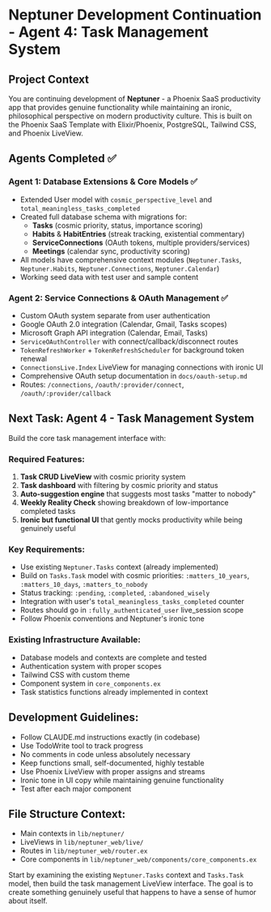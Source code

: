 # Neptuner Development Continuation - Agent 4: Task Management System

## Project Context
You are continuing development of **Neptuner** - a Phoenix SaaS productivity app that provides genuine functionality while maintaining an ironic, philosophical perspective on modern productivity culture. This is built on the Phoenix SaaS Template with Elixir/Phoenix, PostgreSQL, Tailwind CSS, and Phoenix LiveView.

## Agents Completed ✅

### Agent 1: Database Extensions & Core Models ✅
- Extended User model with `cosmic_perspective_level` and `total_meaningless_tasks_completed`
- Created full database schema with migrations for:
  - **Tasks** (cosmic priority, status, importance scoring)
  - **Habits** & **HabitEntries** (streak tracking, existential commentary)  
  - **ServiceConnections** (OAuth tokens, multiple providers/services)
  - **Meetings** (calendar sync, productivity scoring)
- All models have comprehensive context modules (`Neptuner.Tasks`, `Neptuner.Habits`, `Neptuner.Connections`, `Neptuner.Calendar`)
- Working seed data with test user and sample content

### Agent 2: Service Connections & OAuth Management ✅  
- Custom OAuth system separate from user authentication
- Google OAuth 2.0 integration (Calendar, Gmail, Tasks scopes)
- Microsoft Graph API integration (Calendar, Email, Tasks)
- `ServiceOAuthController` with connect/callback/disconnect routes
- `TokenRefreshWorker` + `TokenRefreshScheduler` for background token renewal
- `ConnectionsLive.Index` LiveView for managing connections with ironic UI
- Comprehensive OAuth setup documentation in `docs/oauth-setup.md`
- Routes: `/connections`, `/oauth/:provider/connect`, `/oauth/:provider/callback`

## Next Task: Agent 4 - Task Management System

Build the core task management interface with:

### Required Features:
1. **Task CRUD LiveView** with cosmic priority system
2. **Task dashboard** with filtering by cosmic priority and status  
3. **Auto-suggestion engine** that suggests most tasks "matter to nobody"
4. **Weekly Reality Check** showing breakdown of low-importance completed tasks
5. **Ironic but functional UI** that gently mocks productivity while being genuinely useful

### Key Requirements:
- Use existing `Neptuner.Tasks` context (already implemented)
- Build on `Tasks.Task` model with cosmic priorities: `:matters_10_years`, `:matters_10_days`, `:matters_to_nobody`
- Status tracking: `:pending`, `:completed`, `:abandoned_wisely`
- Integration with user's `total_meaningless_tasks_completed` counter
- Routes should go in `:fully_authenticated_user` live_session scope
- Follow Phoenix conventions and Neptuner's ironic tone

### Existing Infrastructure Available:
- Database models and contexts are complete and tested
- Authentication system with proper scopes
- Tailwind CSS with custom theme
- Component system in `core_components.ex`
- Task statistics functions already implemented in context

## Development Guidelines:
- Follow CLAUDE.md instructions exactly (in codebase)
- Use TodoWrite tool to track progress
- No comments in code unless absolutely necessary  
- Keep functions small, self-documented, highly testable
- Use Phoenix LiveView with proper assigns and streams
- Ironic tone in UI copy while maintaining genuine functionality
- Test after each major component

## File Structure Context:
- Main contexts in `lib/neptuner/`
- LiveViews in `lib/neptuner_web/live/`
- Routes in `lib/neptuner_web/router.ex` 
- Core components in `lib/neptuner_web/components/core_components.ex`

Start by examining the existing `Neptuner.Tasks` context and `Tasks.Task` model, then build the task management LiveView interface. The goal is to create something genuinely useful that happens to have a sense of humor about itself.